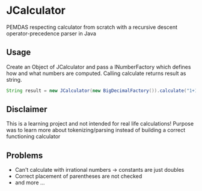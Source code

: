 # JCalculator

PEMDAS respecting calculator from scratch with a recursive descent operator-precedence parser in Java

## Usage

Create an Object of JCalculator and pass a INumberFactory which defines how and what numbers are computed.
Calling calculate returns result as string.

```java
String result = new JCalculator(new BigDecimalFactory()).calculate("1+1");
```

## Disclaimer

This is a learning project and not intended for real life calculations!
Purpose was to learn more about tokenizing/parsing instead of building a correct functioning calculator

## Problems

- Can't calculate with irrational numbers -> constants are just doubles
- Correct placement of parentheses are not checked
- and more ...
